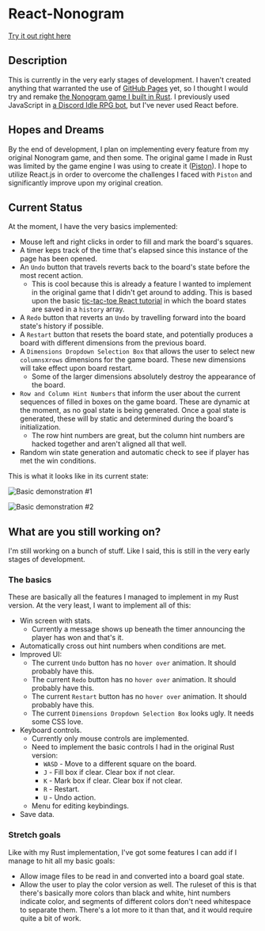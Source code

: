 # React-Nonogram
[Try it out right here](https://sundwalltanner.github.io/React-Nonogram/)

## Description
This is currently in the very early stages of development. I haven't created anything that warranted the use of [GitHub Pages](https://pages.github.com/) yet, so I thought I would try and remake [the Nonogram game I built in Rust](https://github.com/Sundwalltanner/Rust-Nonogram). I previously used JavaScript in [a Discord Idle RPG bot](https://github.com/Sundwalltanner/Dewie-RPG), but I've never used React before.

## Hopes and Dreams
By the end of development, I plan on implementing every feature from my original Nonogram game, and then some. The original game I made in Rust was limited by the game engine I was using to create it ([Piston](https://www.piston.rs/)). I hope to utilize React.js in order to overcome the challenges I faced with ```Piston``` and significantly improve upon my original creation.

## Current Status
At the moment, I have the very basics implemented:

* Mouse left and right clicks in order to fill and mark the board's squares.
* A timer keps track of the time that's elapsed since this instance of the page has been opened.
* An ```Undo``` button that travels reverts back to the board's state before the most recent action.
    * This is cool because this is already a feature I wanted to implement in the original game that I didn't get around to adding. This is based upon the basic [tic-tac-toe React tutorial](https://reactjs.org/tutorial/tutorial.html) in which the board states are saved in a ```history``` array.
* A ```Redo``` button that reverts an ```Undo``` by travelling forward into the board state's history if possible.
* A ```Restart``` button that resets the board state, and potentially produces a board with different dimensions from the previous board.
* A ```Dimensions Dropdown Selection Box``` that allows the user to select new ```columns```x```rows``` dimensions for the game board. These new dimensions will take effect upon board restart.
    * Some of the larger dimensions absolutely destroy the appearance of the board.
* ```Row and Column Hint Numbers``` that inform the user about the current sequences of filled in boxes on the game board. These are dynamic at the moment, as no goal state is being generated. Once a goal state is generated, these will by static and determined during the board's initialization.
    * The row hint numbers are great, but the column hint numbers are hacked together and aren't aligned all that well.
* Random win state generation and automatic check to see if player has met the win conditions.

This is what it looks like in its current state:

![Basic demonstration #1](https://i.imgur.com/Kn6a7jd.gif)

![Basic demonstration #2](https://i.imgur.com/wTDeF9e.gif)

## What are you still working on?
I'm still working on a bunch of stuff. Like I said, this is still in the very early stages of development.

### The basics
These are basically all the features I managed to implement in my Rust version. At the very least, I want to implement all of this:

* Win screen with stats.
    * Currently a message shows up beneath the timer announcing the player has won and that's it.
* Automatically cross out hint numbers when conditions are met.
* Improved UI:
    * The current ```Undo``` button has no ```hover over``` animation. It should probably have this.
    * The current ```Redo``` button has no ```hover over``` animation. It should probably have this.
    * The current ```Restart``` button has no ```hover over``` animation. It should probably have this.
    * The current ```Dimensions Dropdown Selection Box``` looks ugly. It needs some CSS love.
* Keyboard controls.
    * Currently only mouse controls are implemented.
    * Need to implement the basic controls I had in the original Rust version:
        * ```WASD``` - Move to a different square on the board.
        * ```J``` - Fill box if clear. Clear box if not clear.
        * ```K``` - Mark box if clear. Clear box if not clear.
        * ```R``` - Restart.
        * ```U``` - Undo action.
    * Menu for editing keybindings.
* Save data.

### Stretch goals
Like with my Rust implementation, I've got some features I can add if I manage to hit all my basic goals:

* Allow image files to be read in and converted into a board goal state.
* Allow the user to play the color version as well. The ruleset of this is that there's basically more colors than black and white, hint numbers indicate color, and segments of different colors don't need whitespace to separate them. There's a lot more to it than that, and it would require quite a bit of work.